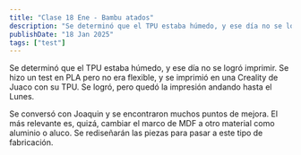 ```yaml
---
title: "Clase 18 Ene - Bambu atados"
description: "Se determinó que el TPU estaba húmedo, y ese día no se logró imprimir."
publishDate: "18 Jan 2025"
tags: ["test"]
---
```


Se determinó que el TPU estaba húmedo, y ese día no se logró imprimir. Se hizo un test en PLA pero no era flexible, y se imprimió en una Creality de Juaco con su TPU. Se logró, pero quedó la impresión andando hasta el Lunes. 

Se conversó con Joaquin y se encontraron muchos puntos de mejora. El más relevante es, quizá, cambiar el marco de MDF a otro material como aluminio o aluco. Se rediseñarán las piezas para pasar a este tipo de fabricación.